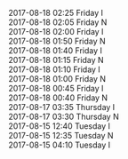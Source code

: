 2017-08-18 02:25 Friday  I  
2017-08-18 02:05 Friday  N  
2017-08-18 02:00 Friday  I  
2017-08-18 01:50 Friday  N  
2017-08-18 01:40 Friday  I  
2017-08-18 01:15 Friday  N  
2017-08-18 01:10 Friday  I  
2017-08-18 01:00 Friday  N  
2017-08-18 00:45 Friday  I  
2017-08-18 00:40 Friday  N  
2017-08-17 03:35 Thursday  I  
2017-08-17 03:30 Thursday  N  
2017-08-15 12:40 Tuesday  I  
2017-08-15 12:35 Tuesday  N  
2017-08-15 04:10 Tuesday  I  
